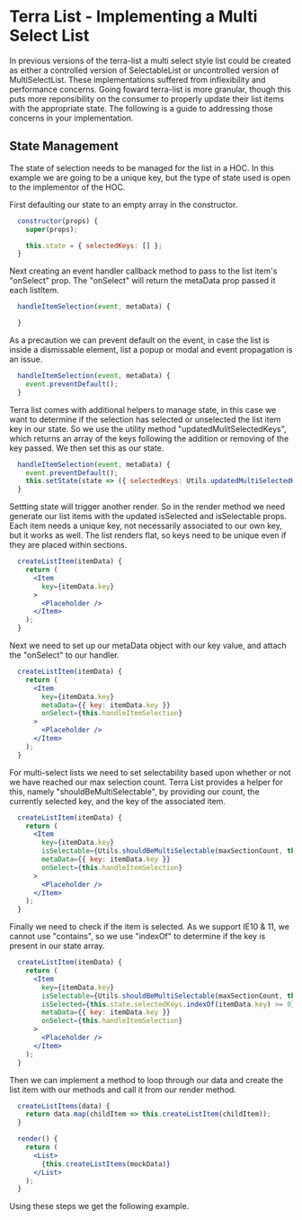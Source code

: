 # Terra List - Implementing a Multi Select List

In previous versions of the terra-list a multi select style list could be created as either a controlled version of SelectableList or uncontrolled version of MultiSelectList.  These implementations suffered from inflexibility and performance concerns. Going foward terra-list is more granular, though this puts more reponsibility on the consumer to properly update their list items with the appropriate state. The following is a guide to addressing those concerns in your implementation.

## State Management
The state of selection needs to be managed for the list in a HOC. In this example we are going to be a unique key, but the type of state used is open to the implementor of the HOC.

 First defaulting our state to an empty array in the constructor. 
```jsx
  constructor(props) {
    super(props);

    this.state = { selectedKeys: [] };
  }
```
Next creating an event handler callback method to pass to the list item's "onSelect" prop. The "onSelect" will return the metaData prop passed it each listItem.
```jsx
  handleItemSelection(event, metaData) {

  }
```
As a precaution we can prevent default on the event, in case the list is inside a dismissable element, list a popup or modal and event propagation is an issue.
```jsx
  handleItemSelection(event, metaData) {
    event.preventDefault();
  }
```
Terra list comes with additional helpers to manage state, in this case we want to determine if the selection has selected or unselected the list item key in our state. So we use the utility method "updatedMulitSelectedKeys", which returns an array of the keys following the addition or removing of the key passed. We then set this as our state.
```jsx
  handleItemSelection(event, metaData) {
    event.preventDefault();
    this.setState(state => ({ selectedKeys: Utils.updatedMultiSelectedKeys(state.selectedKeys, metaData.key) }));
  }
```
Settting state will trigger another render. So in the render method we need generate our list items with the updated isSelected and isSelectable props. Each item needs a unique key, not necessarily associated to our own key, but it works as well. The list renders flat, so keys need to be unique even if they are placed within sections.
```jsx
  createListItem(itemData) {
    return (
      <Item
        key={itemData.key}
      >
        <Placeholder />
      </Item>
    );
  }
```
Next we need to set up our metaData object with our key value, and attach the "onSelect" to our handler.
```jsx
  createListItem(itemData) {
    return (
      <Item
        key={itemData.key}
        metaData={{ key: itemData.key }}
        onSelect={this.handleItemSelection}
      >
        <Placeholder />
      </Item>
    );
  }
```
For multi-select lists we need to set selectability based upon whether or not we have reached our max selection count.  Terra List provides a helper for this, namely "shouldBeMultiSelectable", by providing our count, the currently selected key, and the key of the associated item.
```jsx
  createListItem(itemData) {
    return (
      <Item
        key={itemData.key}
        isSelectable={Utils.shouldBeMultiSelectable(maxSectionCount, this.state.selectedKeys, itemData.key)}
        metaData={{ key: itemData.key }}
        onSelect={this.handleItemSelection}
      >
        <Placeholder />
      </Item>
    );
  }
```
Finally we need to check if the item is selected. As we support IE10 & 11, we cannot use "contains", so we use "indexOf" to determine if the key is present in our state array.
```jsx
  createListItem(itemData) {
    return (
      <Item
        key={itemData.key}
        isSelectable={Utils.shouldBeMultiSelectable(maxSectionCount, this.state.selectedKeys, itemData.key)}
        isSelected={this.state.selectedKeys.indexOf(itemData.key) >= 0}
        metaData={{ key: itemData.key }}
        onSelect={this.handleItemSelection}
      >
        <Placeholder />
      </Item>
    );
  }
```
Then we can implement a method to loop through our data and create the list item with our methods and call it from our render method.
```jsx
  createListItems(data) {
    return data.map(childItem => this.createListItem(childItem));
  }

  render() {
    return (
      <List>
        {this.createListItems(mockData)}
      </List>
    );
  }
  ```
  Using these steps we get the following example.
